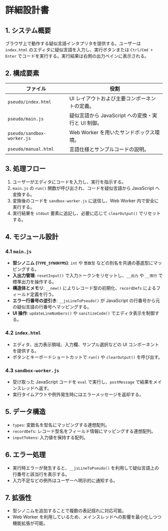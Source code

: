 # 詳細設計書

## 1. システム概要
ブラウザ上で動作する疑似言語インタプリタを提供する。ユーザーは `index.html` のエディタに疑似言語を入力し、実行ボタンまたは `Ctrl/Cmd + Enter` でコードを実行する。実行結果は右側の出力ペインに表示される。

## 2. 構成要素
|ファイル|役割|
|-------|----|
|`pseudo/index.html`|UI レイアウトおよび主要コンポーネントの定義。|
|`pseudo/main.js`|疑似言語から JavaScript への変換・実行と UI 制御。|
|`pseudo/sandbox-worker.js`|Web Worker を用いたサンドボックス環境。|
|`pseudo/manual.html`|言語仕様とサンプルコードの説明。|

## 3. 処理フロー
1. ユーザーがエディタにコードを入力し、実行を指示する。
2. `main.js` の `run()` 関数が呼び出され、コードを疑似言語から JavaScript へ変換する。
3. 変換後のコードを `sandbox-worker.js` に送信し、Web Worker 内で安全に実行する。
4. 実行結果を `stdout` 要素に追記し、必要に応じて `clearOutput()` でリセットする。

## 4. モジュール設計
### 4.1 `main.js`
- **型シノニム (`TYPE_SYNONYMS`)**: `int` や `整数型` などの別名を共通の基底型にマッピングする。
- **入出力管理**: `resetInput()` で入力トークンをリセットし、`__出力` や `__改行` で標準出力を操作する。
- **構造体とメモリ**: `__new()` によりレコード型の初期化、`recordDefs` によるフィールド定義を行う。
- **エラー行番号の逆引き**: `__jsLineToPseudo()` が JavaScript の行番号から元の疑似言語の行番号へマッピングする。
- **UI 操作**: `updateLineNumbers()` や `sanitizeCode()` でエディタ表示を制御する。

### 4.2 `index.html`
- エディタ、出力表示領域、入力欄、サンプル選択などの UI コンポーネントを提供する。
- ボタンとキーボードショートカットで `run()` や `clearOutput()` を呼び出す。

### 4.3 `sandbox-worker.js`
- 受け取った JavaScript コードを `eval` で実行し、`postMessage` で結果をメインスレッドへ返す。
- 実行タイムアウトや例外発生時にはエラーメッセージを返却する。

## 5. データ構造
- `types`: 変数名を型名にマッピングする連想配列。
- `recordDefs`: レコード型名をフィールド情報にマッピングする連想配列。
- `inputTokens`: 入力値を保持する配列。

## 6. エラー処理
- 実行時エラーが発生すると、`__jsLineToPseudo()` を利用して疑似言語上の行番号と該当行を表示する。
- 入力不足などの例外はユーザーへ明示的に通知する。

## 7. 拡張性
- 型シノニムを追加することで複数の表記揺れに対応可能。
- Web Worker を利用しているため、メインスレッドへの影響を最小化しつつ機能拡張が可能。

